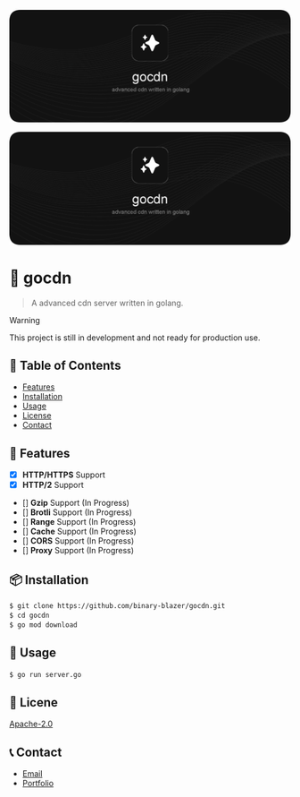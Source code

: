 ![gocdn](https://raw.githubusercontent.com/binary-blazer/repo-svgs/main/out/gocdn/image.svg)

![gocdn](https://raw.githubusercontent.com/binary-blazer/repo-svgs/main/out/gocdn/image.svg)

# 🚀 gocdn
> A advanced cdn server written in golang.

> [!WARNING]
> This project is still in development and not ready for production use. 

## 📄 Table of Contents
- [Features](#-features)
- [Installation](#-installation)
- [Usage](#-usage)
- [License](#-license)
- [Contact](#-contact)

## 🎉 Features
- [x] **HTTP/HTTPS** Support
- [x] **HTTP/2** Support
- [] **Gzip** Support (In Progress)
- [] **Brotli** Support (In Progress)
- [] **Range** Support  (In Progress)
- [] **Cache** Support  (In Progress)
- [] **CORS** Support   (In Progress)
- [] **Proxy** Support  (In Progress)

## 📦 Installation
```bash
$ git clone https://github.com/binary-blazer/gocdn.git
$ cd gocdn
$ go mod download
```

## 🚀 Usage
```bash
$ go run server.go
```

## 📝 Licene
[Apache-2.0](https://github.com/binary-blazer/gocdn/blob/main/LICENSE)

## 📞 Contact
- [Email](mailto:jonasfranke@sdevs.org)
- [Portfolio](https://binaryblazer.me/contact)